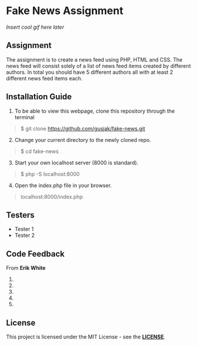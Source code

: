 # Fake News Assignment

*Insert cool gif here later*

## Assignment

The assignment is to create a news feed using PHP, HTML and CSS. The news feed will consist solely of a list of news feed items created by different authors. In total you should have 5 different authors all with at least 2 different news feed items each.

## Installation Guide

1. To be able to view this webpage, clone this repository through the terminal
> $ git clone https://github.com/gusjak/fake-news.git
2. Change your current directory to the newly cloned repo.
> $ cd fake-news
3. Start your own localhost server (8000 is standard).
> $ php -S localhost:8000
4. Open the index.php file in your browser.
> localhost:8000/index.php

## Testers

* Tester 1
* Tester 2

## Code Feedback
From **Erik White**

1. 
2. 
3. 
4. 
5. 

## License

This project is licensed under the MIT License - see the **[LICENSE](https://github.com/gusjak/fake-news/blob/main/LICENSE)**.
